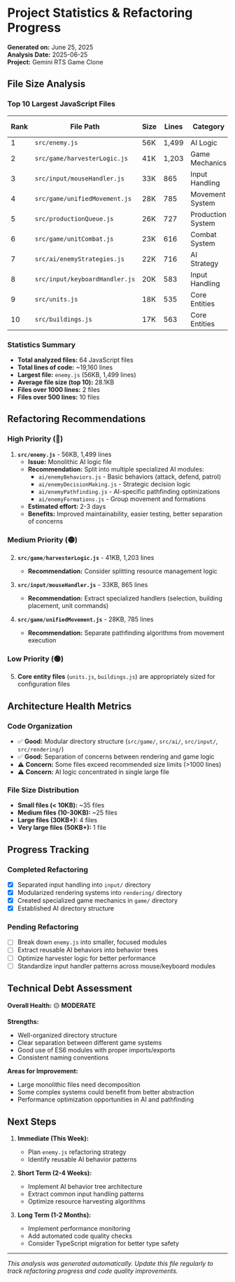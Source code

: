 # Project Statistics & Refactoring Progress

**Generated on:** June 25, 2025  
**Analysis Date:** 2025-06-25  
**Project:** Gemini RTS Game Clone

## File Size Analysis

### Top 10 Largest JavaScript Files

| Rank | File Path | Size | Lines | Category | Refactoring Priority |
|------|-----------|------|-------|----------|---------------------|
| 1 | `src/enemy.js` | 56K | 1,499 | AI Logic | 🔴 HIGH |
| 2 | `src/game/harvesterLogic.js` | 41K | 1,203 | Game Mechanics | 🟡 MEDIUM |
| 3 | `src/input/mouseHandler.js` | 33K | 865 | Input Handling | 🟡 MEDIUM |
| 4 | `src/game/unifiedMovement.js` | 28K | 785 | Movement System | 🟡 MEDIUM |
| 5 | `src/productionQueue.js` | 26K | 727 | Production System | 🟡 MEDIUM |
| 6 | `src/game/unitCombat.js` | 23K | 616 | Combat System | 🟡 MEDIUM |
| 7 | `src/ai/enemyStrategies.js` | 22K | 716 | AI Strategy | 🟡 MEDIUM |
| 8 | `src/input/keyboardHandler.js` | 20K | 583 | Input Handling | 🟡 MEDIUM |
| 9 | `src/units.js` | 18K | 535 | Core Entities | 🟢 LOW |
| 10 | `src/buildings.js` | 17K | 563 | Core Entities | 🟢 LOW |

### Statistics Summary

- **Total analyzed files:** 64 JavaScript files
- **Total lines of code:** ~19,160 lines
- **Largest file:** `enemy.js` (56KB, 1,499 lines)
- **Average file size (top 10):** 28.1KB
- **Files over 1000 lines:** 2 files
- **Files over 500 lines:** 10 files

## Refactoring Recommendations

### High Priority (🔴)

1. **`src/enemy.js`** - 56KB, 1,499 lines
   - **Issue:** Monolithic AI logic file
   - **Recommendation:** Split into multiple specialized AI modules:
     - `ai/enemyBehaviors.js` - Basic behaviors (attack, defend, patrol)
     - `ai/enemyDecisionMaking.js` - Strategic decision logic
     - `ai/enemyPathfinding.js` - AI-specific pathfinding optimizations
     - `ai/enemyFormations.js` - Group movement and formations
   - **Estimated effort:** 2-3 days
   - **Benefits:** Improved maintainability, easier testing, better separation of concerns

### Medium Priority (🟡)

2. **`src/game/harvesterLogic.js`** - 41KB, 1,203 lines
   - **Recommendation:** Consider splitting resource management logic

3. **`src/input/mouseHandler.js`** - 33KB, 865 lines
   - **Recommendation:** Extract specialized handlers (selection, building placement, unit commands)

4. **`src/game/unifiedMovement.js`** - 28KB, 785 lines
   - **Recommendation:** Separate pathfinding algorithms from movement execution

### Low Priority (🟢)

5. **Core entity files** (`units.js`, `buildings.js`) are appropriately sized for configuration files

## Architecture Health Metrics

### Code Organization
- ✅ **Good:** Modular directory structure (`src/game/`, `src/ai/`, `src/input/`, `src/rendering/`)
- ✅ **Good:** Separation of concerns between rendering and game logic
- ⚠️ **Concern:** Some files exceed recommended size limits (>1000 lines)
- ⚠️ **Concern:** AI logic concentrated in single large file

### File Size Distribution
- **Small files (< 10KB):** ~35 files
- **Medium files (10-30KB):** ~25 files  
- **Large files (30KB+):** 4 files
- **Very large files (50KB+):** 1 file

## Progress Tracking

### Completed Refactoring
- [x] Separated input handling into `input/` directory
- [x] Modularized rendering systems into `rendering/` directory
- [x] Created specialized game mechanics in `game/` directory
- [x] Established AI directory structure

### Pending Refactoring
- [ ] Break down `enemy.js` into smaller, focused modules
- [ ] Extract reusable AI behaviors into behavior trees
- [ ] Optimize harvester logic for better performance
- [ ] Standardize input handler patterns across mouse/keyboard modules

## Technical Debt Assessment

**Overall Health:** 🟡 **MODERATE**

**Strengths:**
- Well-organized directory structure
- Clear separation between different game systems
- Good use of ES6 modules with proper imports/exports
- Consistent naming conventions

**Areas for Improvement:**
- Large monolithic files need decomposition
- Some complex systems could benefit from better abstraction
- Performance optimization opportunities in AI and pathfinding

## Next Steps

1. **Immediate (This Week):**
   - Plan `enemy.js` refactoring strategy
   - Identify reusable AI behavior patterns

2. **Short Term (2-4 Weeks):**
   - Implement AI behavior tree architecture
   - Extract common input handling patterns
   - Optimize resource harvesting algorithms

3. **Long Term (1-2 Months):**
   - Implement performance monitoring
   - Add automated code quality checks
   - Consider TypeScript migration for better type safety

---

*This analysis was generated automatically. Update this file regularly to track refactoring progress and code quality improvements.*
